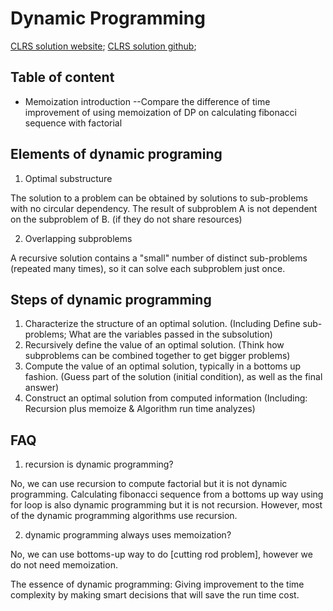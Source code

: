 # Dynamic Programming

[CLRS solution website](http://sites.math.rutgers.edu/~ajl213/CLRS/CLRS.html); [CLRS solution github](https://github.com/gzc/CLRS/blob/master/C06-Heapsort/6.4.md);
## Table of content
- Memoization introduction --Compare the difference of time improvement of using memoization of DP on calculating fibonacci sequence with factorial


## Elements of dynamic programing
1. Optimal substructure

The solution to a problem can be obtained by solutions to sub-problems with no circular dependency. The result of subproblem A is not dependent on the subproblem of B. (if they do not share resources)

2. Overlapping subproblems

A recursive solution contains a "small" number of distinct sub-problems (repeated many times), so it can solve each subproblem just once.

## Steps of dynamic programming
1. Characterize the structure of an optimal solution. (Including Define sub-problems; What are the variables passed in the subsolution)
2. Recursively define the value of an optimal solution. (Think how subproblems can be combined together to get bigger problems)
3. Compute the value of an optimal solution, typically in a bottoms up fashion. (Guess part of the solution (initial condition), as well as the final answer)
4. Construct an optimal solution from computed information (Including: Recursion plus memoize & Algorithm run time analyzes)

## FAQ
1. recursion is dynamic programming?

No, we can use recursion to compute factorial but it is not dynamic programming. Calculating fibonacci sequence from a bottoms up way using for loop is also dynamic programming but it is not recursion.
However, most of the dynamic programming algorithms use recursion.


2. dynamic programming always uses memoization?

No, we can use bottoms-up way to do [cutting rod problem], however we do not need memoization.

The essence of dynamic programming:
Giving improvement to the time complexity by making smart decisions that will save the run time cost.